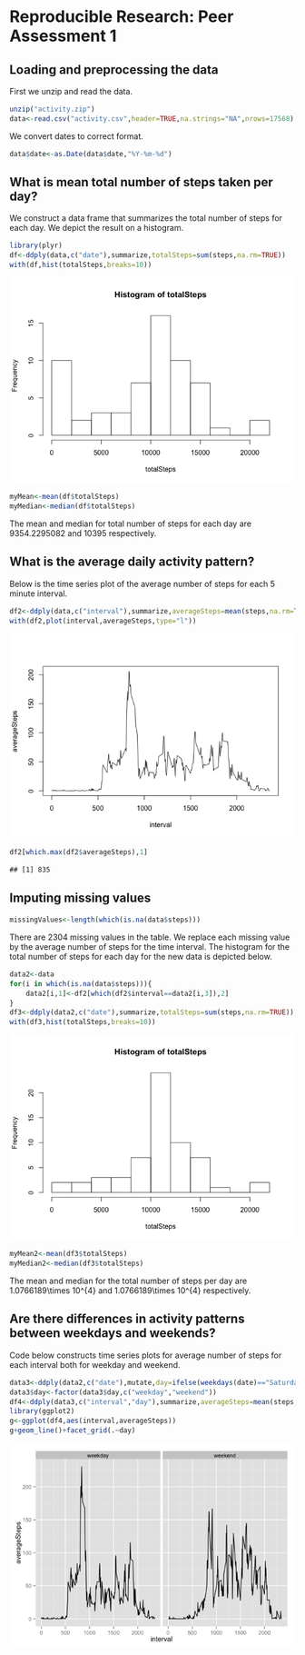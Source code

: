 # Reproducible Research: Peer Assessment 1


## Loading and preprocessing the data
First we unzip and read the data.

```r
unzip("activity.zip")
data<-read.csv("activity.csv",header=TRUE,na.strings="NA",nrows=17568)
```
We convert dates to correct format.

```r
data$date<-as.Date(data$date,"%Y-%m-%d")
```

## What is mean total number of steps taken per day?
We construct a data frame that summarizes the total number of steps for each day. We depict the result on a histogram.

```r
library(plyr)
df<-ddply(data,c("date"),summarize,totalSteps=sum(steps,na.rm=TRUE))
with(df,hist(totalSteps,breaks=10))
```

![](PA1_template_files/figure-html/unnamed-chunk-3-1.png) 

```r
myMean<-mean(df$totalSteps)
myMedian<-median(df$totalSteps)
```
The mean and median for total number of steps for each day are 9354.2295082 and 10395 respectively.

## What is the average daily activity pattern?
Below is the time series plot of the average number of steps for each 5 minute interval.

```r
df2<-ddply(data,c("interval"),summarize,averageSteps=mean(steps,na.rm=TRUE))
with(df2,plot(interval,averageSteps,type="l"))
```

![](PA1_template_files/figure-html/unnamed-chunk-4-1.png) 

```r
df2[which.max(df2$averageSteps),1]
```

```
## [1] 835
```

## Imputing missing values

```r
missingValues<-length(which(is.na(data$steps)))
```
There are 2304 missing values in the table. We replace each missing value by the average number of steps for the time interval. The histogram for the total number of steps for each day for the new data is depicted below.

```r
data2<-data
for(i in which(is.na(data$steps))){
    data2[i,1]<-df2[which(df2$interval==data2[i,3]),2]
}
df3<-ddply(data2,c("date"),summarize,totalSteps=sum(steps,na.rm=TRUE))
with(df3,hist(totalSteps,breaks=10))
```

![](PA1_template_files/figure-html/unnamed-chunk-6-1.png) 

```r
myMean2<-mean(df3$totalSteps)
myMedian2<-median(df3$totalSteps)
```
The mean and median for the total number of steps per day are 1.0766189\times 10^{4} and 1.0766189\times 10^{4} respectively.

## Are there differences in activity patterns between weekdays and weekends?
Code below constructs time series plots for average number of steps for each interval both for weekday and weekend.

```r
data3<-ddply(data2,c("date"),mutate,day=ifelse(weekdays(date)=="Saturday" |weekdays(date)=="Sunday","weekend","weekday"))
data3$day<-factor(data3$day,c("weekday","weekend"))
df4<-ddply(data3,c("interval","day"),summarize,averageSteps=mean(steps,na.rm=TRUE))
library(ggplot2)
g<-ggplot(df4,aes(interval,averageSteps))
g+geom_line()+facet_grid(.~day)
```

![](PA1_template_files/figure-html/unnamed-chunk-7-1.png) 
